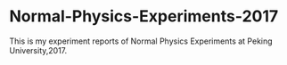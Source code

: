 # Normal-Physics-Experiments-2017
This is my experiment reports of Normal Physics Experiments at Peking University,2017.
